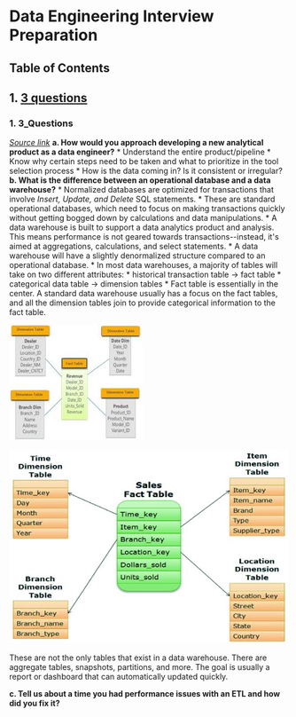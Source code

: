 # Data Engineering Interview Preparation
## Table of Contents
## 1. [3 questions](#3_Questions) 



### 1. 3_Questions
[_Source link_](https://medium.com/better-programming/3-questions-you-should-be-able-to-answer-in-a-data-engineering-interview-8dc845785be6)
   **a. How would you approach developing a new analytical product as a data engineer?**
       * Understand the entire product/pipeline
       * Know why certain steps need to be taken and what to prioritize in the tool selection process
       * How is the data coming in? Is it consistent or irregular?
   **b. What is the difference between an  operational database and a data warehouse?**
       * Normalized databases are optimized for transactions that involve _Insert, Update, and Delete_ SQL statements.
       * These are standard operational databases, which need to focus on making transactions quickly without                     getting bogged down by calculations and data manipulations.
        * A data warehouse is built to support a data analytics product and analysis. This means performance is not               geared towards transactions--instead, it's aimed at aggregations, calculations, and select statements.
        * A data warehouse will have a slightly denormalized structure compared to an operational database.
        * In most data warehouses, a majority of tables will take on two different attributes:
                * historical transaction table -> fact table
                * categorical data table -> dimension tables
         * Fact table is essentially in the center. A standard data warehouse usually has a focus on the fact tables, and            all the dimension tables join to provide categorical information to the fact table.
         
   ![Star schema example1](../images/star.jpg)
   
   
   ![Star schema example2](../images/star.png)
   
   These are not the only tables that exist in a data warehouse. There are aggregate tables, snapshots, partitions,         and more. The goal is usually a report or dashboard that can automatically updated quickly.
   
   **c. Tell us about a time you had performance issues with an ETL and how did you fix it?**
   
   
   
   
         